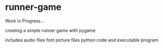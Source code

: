 # runner-game

Work in Progress...

creating a simple runner game
with pygame

includea
audio files
font
picture files
python code
and executable program
